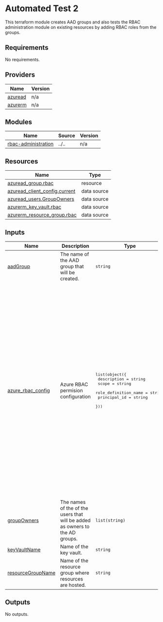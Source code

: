 # Automated Test 2

This terraform module creates AAD groups and also tests the RBAC administration module on existing resources by adding RBAC roles from the groups.  

<!-- BEGIN_TF_DOCS -->
## Requirements

No requirements.

## Providers

| Name | Version |
|------|---------|
| <a name="provider_azuread"></a> [azuread](#provider\_azuread) | n/a |
| <a name="provider_azurerm"></a> [azurerm](#provider\_azurerm) | n/a |

## Modules

| Name | Source | Version |
|------|--------|---------|
| <a name="module_rbac-administration"></a> [rbac-administration](#module\_rbac-administration) | ../.. | n/a |

## Resources

| Name | Type |
|------|------|
| [azuread_group.rbac](https://registry.terraform.io/providers/hashicorp/azuread/latest/docs/resources/group) | resource |
| [azuread_client_config.current](https://registry.terraform.io/providers/hashicorp/azuread/latest/docs/data-sources/client_config) | data source |
| [azuread_users.GroupOwners](https://registry.terraform.io/providers/hashicorp/azuread/latest/docs/data-sources/users) | data source |
| [azurerm_key_vault.rbac](https://registry.terraform.io/providers/hashicorp/azurerm/latest/docs/data-sources/key_vault) | data source |
| [azurerm_resource_group.rbac](https://registry.terraform.io/providers/hashicorp/azurerm/latest/docs/data-sources/resource_group) | data source |

## Inputs

| Name | Description | Type | Default | Required |
|------|-------------|------|---------|:--------:|
| <a name="input_aadGroup"></a> [aadGroup](#input\_aadGroup) | The name of the AAD group that will be created. | `string` | `"Azure-RBAC-Test-Group"` | no |
| <a name="input_azure_rbac_config"></a> [azure\_rbac\_config](#input\_azure\_rbac\_config) | Azure RBAC permision configuration | <pre>list(object({<br>    description          = string<br>    scope                = string<br>    role_definition_name = string<br>    principal_id         = string<br>  }))</pre> | <pre>[<br>  {<br>    "description": "Example - Azure RBAC permision on Subscription",<br>    "principal_id": "00000000-0000-0000-0000-000000000000",<br>    "role_definition_name": "Contributor",<br>    "scope": "/subscriptions/00000000-0000-0000-0000-000000000000"<br>  },<br>  {<br>    "description": "Example - Azure RBAC permision on Resource Group",<br>    "principal_id": "00000000-0000-0000-0000-000000000000",<br>    "role_definition_name": "Contributor",<br>    "scope": "/subscriptions/00000000-0000-0000-0000-000000000000/resourceGroups/myGroup"<br>  },<br>  {<br>    "description": "Example - Azure RBAC permision on Resource",<br>    "principal_id": "00000000-0000-0000-0000-000000000000",<br>    "role_definition_name": "Contributor",<br>    "scope": "/subscriptions/00000000-0000-0000-0000-000000000000/resourceGroups/myGroup/providers/Microsoft.Compute/virtualMachines/myVM"<br>  },<br>  {<br>    "description": "Example - Azure RBAC permision on Management Group",<br>    "principal_id": "00000000-0000-0000-0000-000000000000",<br>    "role_definition_name": "Contributor",<br>    "scope": "/providers/Microsoft.Management/managementGroups/myMG"<br>  }<br>]</pre> | no |
| <a name="input_groupOwners"></a> [groupOwners](#input\_groupOwners) | The names of the of the users that will be added as owners to the AD groups. | `list(string)` | `[]` | no |
| <a name="input_keyVaultName"></a> [keyVaultName](#input\_keyVaultName) | Name of the key vault. | `string` | n/a | yes |
| <a name="input_resourceGroupName"></a> [resourceGroupName](#input\_resourceGroupName) | Name of the resource group where resources are hosted. | `string` | n/a | yes |

## Outputs

No outputs.
<!-- END_TF_DOCS -->